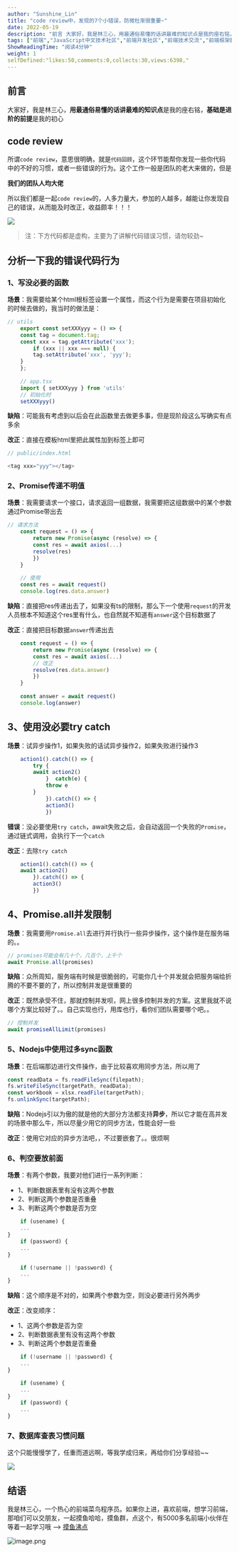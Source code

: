 ```yaml
---
author: "Sunshine_Lin"
title: "code review中，发现的7个小错误，防微杜渐很重要~"
date: 2022-05-19
description: "前言 大家好，我是林三心，用最通俗易懂的话讲最难的知识点是我的座右铭，基础是进阶的前提是我的初心 code review 所谓code review，意思很明确，就是代码回顾，这个环节能帮你发现一些你"
tags: ["前端","JavaScript中文技术社区","前端开发社区","前端技术交流","前端框架教程","JavaScript 学习资源","CSS 技巧与最佳实践","HTML5 最新动态","前端工程师职业发展","开源前端项目","前端技术趋势"]
ShowReadingTime: "阅读4分钟"
weight: 1
selfDefined:"likes:50,comments:0,collects:30,views:6398,"
---
```

前言
--

大家好，我是林三心，**用最通俗易懂的话讲最难的知识点**是我的座右铭，**基础是进阶的前提**是我的初心

code review
-----------

所谓`code review`，意思很明确，就是`代码回顾`，这个环节能帮你发现一些你代码中的不好的习惯，或者一些错误的行为。这个工作一般是团队的老大来做的，但是

**我们的团队人均大佬**

所以我们都是一起`code review`的，人多力量大，参加的人越多，越能让你发现自己的错误，从而能及时改正，收益颇丰！！！

![](/images/jueJin/daec293580574c7.png)

> 注：下方代码都是虚构，主要为了讲解代码错误习惯，请勿较劲~

分析一下我的错误代码行为
------------

### 1、写没必要的函数

**场景**：我需要给某个html根标签设置一个属性，而这个行为是需要在项目初始化的时候去做的，我当时的做法是：

```js
// utils
    export const setXXXyyy = () => {
    const tag = document.tag;
    const xxx = tag.getAttribute('xxx');
        if (xxx || xxx === null) {
        tag.setAttribute('xxx', 'yyy');
    }
    };
    
    // app.tsx
    import { setXXXyyy } from 'utils'
    // 初始化时
    setXXXyyy()
```

**缺陷**：可能我有考虑到以后会在此函数里去做更多事，但是现阶段这么写确实有点多余

**改正**：直接在模板html里把此属性加到标签上即可

```js
// public/index.html

<tag xxx="yyy"></tag>
```

### 2、Promise传递不明值

**场景**：我需要请求一个接口，请求返回一组数据，我需要把这组数据中的某个参数通过Promise带出去

```js
// 请求方法
    const request = () => {
        return new Promise(async (resolve) => {
        const res = await axios(...)
        resolve(res)
        })
    }
    
    // 使用
    const res = await request()
    console.log(res.data.answer)
```

**缺陷**：直接把res传递出去了，如果没有ts的限制，那么下一个使用`request`的开发人员根本不知道这个res里有什么，也自然就不知道有`answer`这个目标数据了

**改正**：直接把目标数据`answer`传递出去

```js
    const request = () => {
        return new Promise(async (resolve) => {
        const res = await axios(...)
        // 改正
        resolve(res.data.answer)
        })
    }
    
    const answer = await request()
    console.log(answer)
```

3、使用没必要try catch
----------------

**场景**：试异步操作1，如果失败的话试异步操作2，如果失败进行操作3

```js
    action1().catch(() => {
        try {
        await action2()
            }  catch(e) {
            throw e
        }
            }).catch(() => {
            action3()
            })
```

**错误**：没必要使用`try catch`，await失败之后，会自动返回一个失败的`Promise`，通过链式调用，会执行下一个`catch`

**改正**：去除`try catch`

```js
    action1().catch(() => {
    await action2()
        }).catch(() => {
        action3()
        })
```

4、Promise.all并发限制
-----------------

**场景**：我需要用`Promise.all`去进行并行执行一些异步操作，这个操作是在服务端的。。

```js
// promises可能会有几十个，几百个，上千个
await Promise.all(promises)
```

**缺陷**：众所周知，服务端有时候是很脆弱的，可能你几十个并发就会把服务端给折腾的不要不要的了，所以控制并发是很重要的

**改正**：既然承受不住，那就控制并发呗，网上很多控制并发的方案。这里我就不说哪个方案比较好了。。自己实现也行，用库也行，看你们团队需要哪个吧。。

```js
// 控制并发
await promiseAllLimit(promises)
```

### 5、Nodejs中使用过多sync函数

**场景**：在后端那边进行文件操作，由于比较喜欢用同步方法，所以用了

```js
const readData = fs.readFileSync(filepath);
fs.writeFileSync(targetPath, readData);
const workbook = xlsx.readFile(targetPath);
fs.unlinkSync(targetPath);
```

**缺陷**：Nodejs引以为傲的就是他的大部分方法都支持**异步**，所以它才能在高并发的场景中那么牛，所以尽量少用它的同步方法，性能会好一些

**改正**：使用它对应的异步方法吧，，不过要嵌套了。。很烦啊

### 6、判空要放前面

**场景**：有两个参数，我要对他们进行一系列判断：

*   1、判断数据表里有没有这两个参数
*   2、判断这两个参数是否重叠
*   3、判断这两个参数是否为空

```js
    if (usename) {
    ...
}
    if (password) {
    ...
}

    if (!username || !password) {
    ...
}
```

**缺陷**：这个顺序是不对的，如果两个参数为空，则没必要进行另外两步

**改正**：改变顺序：

*   1、这两个参数是否为空
*   2、判断数据表里有没有这两个参数
*   3、判断这两个参数是否重叠

```js
    if (!username || !password) {
    ...
}

    if (usename) {
    ...
}
    if (password) {
    ...
}
```

### 7、数据库查表习惯问题

这个只能慢慢学了，任重而道远啊，等我学成归来，再给你们分享经验~~

![](/images/jueJin/e901b9fcc895476.png)

结语
--

我是林三心，一个热心的前端菜鸟程序员。如果你上进，喜欢前端，想学习前端，那咱们可以交朋友，一起摸鱼哈哈，摸鱼群，点这个，有5000多名前端小伙伴在等着一起学习哦 --> [摸鱼沸点](https://juejin.cn/pin/7035153948126216206 "https://juejin.cn/pin/7035153948126216206")

![image.png](/images/jueJin/d9dcdd20b9e040e.png)